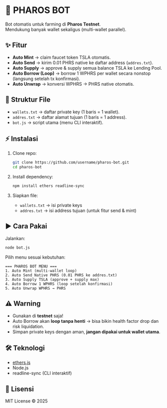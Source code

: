 # 🚀 PHAROS BOT

Bot otomatis untuk farming di **Pharos Testnet**.  
Mendukung banyak wallet sekaligus (multi-wallet parallel).  

## ✨ Fitur
- **Auto Mint** → claim faucet token TSLA otomatis.
- **Auto Send** → kirim 0.01 PHRS native ke daftar address (`addres.txt`).
- **Auto Supply** → approve & supply semua balance TSLA ke Lending Pool.
- **Auto Borrow (Loop)** → borrow 1 WPHRS per wallet secara nonstop (langsung setelah tx konfirmasi).
- **Auto Unwrap** → konversi WPHRS → PHRS native otomatis.

## 📂 Struktur File
- `wallets.txt` → daftar private key (1 baris = 1 wallet).
- `addres.txt` → daftar alamat tujuan (1 baris = 1 address).
- `bot.js` → script utama (menu CLI interaktif).

## ⚡ Instalasi
1. Clone repo:
   ```bash
   git clone https://github.com/username/pharos-bot.git
   cd pharos-bot
   ```

2. Install dependency:
   ```bash
   npm install ethers readline-sync
   ```

3. Siapkan file:
   - `wallets.txt` → isi private keys
   - `addres.txt` → isi address tujuan (untuk fitur send & mint)

## ▶️ Cara Pakai
Jalankan:
```bash
node bot.js
```

Pilih menu sesuai kebutuhan:
```
=== PHAROS BOT MENU ===
1. Auto Mint (multi-wallet loop)
2. Auto Send Native PHRS (0.01 PHRS ke addres.txt)
3. Auto Supply TSLA (approve + supply max)
4. Auto Borrow 1 WPHRS (loop setelah konfirmasi)
5. Auto Unwrap WPHRS → PHRS
```

## ⚠️ Warning
- Gunakan di **testnet** saja!  
- Auto Borrow akan **loop tanpa henti** → bisa bikin health factor drop dan risk liquidation.  
- Simpan private keys dengan aman, **jangan dipakai untuk wallet utama**.

## 🛠 Teknologi
- [ethers.js](https://docs.ethers.org/)  
- Node.js  
- readline-sync (CLI interaktif)  

## 📜 Lisensi
MIT License © 2025
